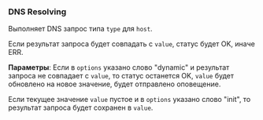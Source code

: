 ### DNS Resolving
Выполняет DNS запрос типа `type` для `host`.

Если результат запроса будет совпадать с `value`, статус будет OK, иначе ERR.

**Параметры**:
Если в `options` указано слово "dynamic" и результат запроса не совпадает с `value`, то статус останется OK, `value`
будет обновлено на новое значение, будет отправлено оповещение.

Если текущее значение `value` пустое и в `options` указано слово "init", то результат запроса будет сохранен в `value`.
